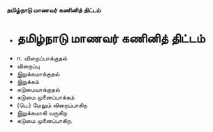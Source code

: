 **தமிழ்நாடு மாணவர் கணினித் திட்டம்**
- # தமிழ்நாடு மாணவர் கணினித் திட்டம்
- n. விறைப்பாக்குதல்
- விறைப்பு
- இறுக்கமாக்குதல்
- இறுக்கம்
- கடுமையாக்குதல்
- கடுமை முனைப்பாக்கம்
- (பெ.) மேலும் விறைப்பாகிற
-  இறுக்கமாகி வருகிற
- கடுமை முனைப்பாகிற.

